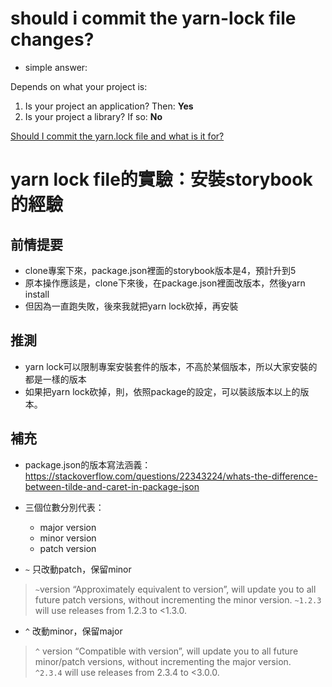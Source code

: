 # should i commit the yarn-lock file changes?

- simple answer:

Depends on what your project is:

1. Is your project an application? Then: **Yes**
2. Is your project a library? If so: **No**

[Should I commit the yarn.lock file and what is it for?](https://stackoverflow.com/questions/39990017/should-i-commit-the-yarn-lock-file-and-what-is-it-for)

# yarn lock file的實驗：安裝storybook的經驗

## 前情提要
- clone專案下來，package.json裡面的storybook版本是4，預計升到5
- 原本操作應該是，clone下來後，在package.json裡面改版本，然後yarn install
- 但因為一直跑失敗，後來我就把yarn lock砍掉，再安裝


## 推測
- yarn lock可以限制專案安裝套件的版本，不高於某個版本，所以大家安裝的都是一樣的版本
- 如果把yarn lock砍掉，則，依照package的設定，可以裝該版本以上的版本。


## 補充
- package.json的版本寫法涵義：
https://stackoverflow.com/questions/22343224/whats-the-difference-between-tilde-and-caret-in-package-json

- 三個位數分別代表：
  - major version
  - minor version
  - patch version

-  `~` 只改動patch，保留minor

> `~`version “Approximately equivalent to version”,
> will update you to all future patch versions, without incrementing the minor version.
> `~1.2.3` will use releases from 1.2.3 to <1.3.0.

- `^` 改動minor，保留major

> `^` version “Compatible with version”,
> will update you to all future minor/patch versions, without incrementing the major version.   
> `^2.3.4` will use releases from 2.3.4 to <3.0.0.
